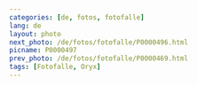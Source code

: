 ```yaml
---
categories: [de, fotos, fotofalle]
lang: de
layout: photo
next_photo: /de/fotos/fotofalle/P0000496.html
picname: P0000497
prev_photo: /de/fotos/fotofalle/P0000469.html
tags: [Fotofalle, Oryx]
---
```

